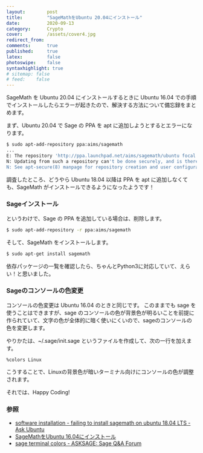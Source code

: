 ```yaml
---
layout:        post
title:         "SageMathをUbuntu 20.04にインストール"
date:          2020-09-13
category:      Crypto
cover:         /assets/cover4.jpg
redirect_from:
comments:      true
published:     true
latex:         false
photoswipe:    false
syntaxhighlight: true
# sitemap: false
# feed:    false
---
```


SageMath を Ubuntu 20.04 にインストールするときに Ubuntu 16.04 での手順でインストールしたらエラーが起きたので、解決する方法について備忘録をまとめます。

まず、Ubuntu 20.04 で Sage の PPA を apt に追加しようとするとエラーになります。

```bash
$ sudo apt-add-repository ppa:aims/sagemath
...
E: The repository 'http://ppa.launchpad.net/aims/sagemath/ubuntu focal Release' does not have a Release file.
N: Updating from such a repository can't be done securely, and is therefore disabled by default.
N: See apt-secure(8) manpage for repository creation and user configuration details.
```

調査したところ、どうやら Ubuntu 18.04 以降は PPA を apt に追加しなくても、SageMath がインストールできるようになったようです！


### Sageインストール

というわけで、Sage の PPA を追加している場合は、削除します。

```bash
$ sudo apt-add-repository -r ppa:aims/sagemath
```

そして、SageMath をインストールします。

```bash
$ sudo apt-get install sagemath
```

依存パッケージの一覧を確認したら、ちゃんとPython3に対応していて、えらい！と思いました。


### Sageのコンソールの色変更

コンソールの色変更は Ubuntu 16.04 のときと同じです。
このままでも sage を使うことはできますが、sage のコンソールの色が背景色が明るいことを前提に作られていて、文字の色が全体的に暗く使いにくいので、sageのコンソールの色を変更します。

やりかたは、~/.sage/init.sage というファイルを作成して、次の一行を加えます。

```
%colors Linux
```

こうすることで、Linuxの背景色が暗いターミナル向けにコンソールの色が調整されます。


それでは、Happy Coding!


### 参照

- [software installation - failing to install sagemath on ubuntu 18.04 LTS - Ask Ubuntu](https://askubuntu.com/questions/1031170/failing-to-install-sagemath-on-ubuntu-18-04-lts)
- [SageMathをUbuntu 16.04にインストール](./install-sage-on-ubuntu)
- [sage terminal colors - ASKSAGE: Sage Q&A Forum](https://ask.sagemath.org/question/10060/sage-terminal-colors/)
